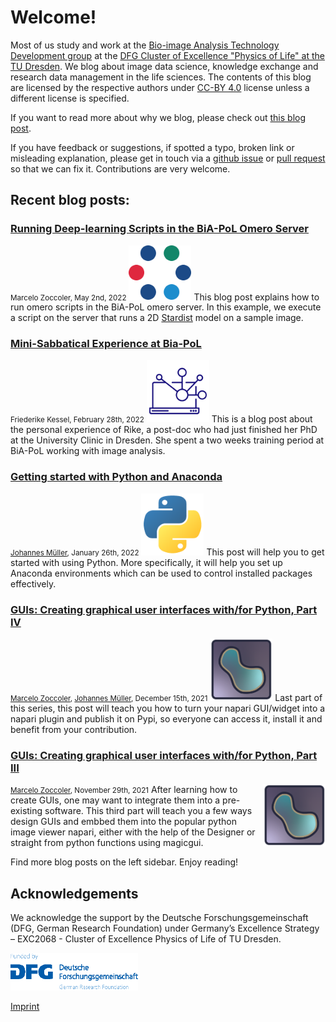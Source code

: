 # Welcome!
Most of us study and work at the [Bio-image Analysis Technology Development group](https://physics-of-life.tu-dresden.de/bia) at the [DFG Cluster of Excellence "Physics of Life" at the TU Dresden](https://physics-of-life.tu-dresden.de/).
We blog about image data science, knowledge exchange and research data management in the life sciences. The contents of this blog are licensed by the respective authors under [CC-BY 4.0](https://creativecommons.org/licenses/by/4.0/) license unless a different license is specified.

If you want to read more about why we blog, please check out [this blog post](robert_haase/why_we_blog/readme.md).

If you have feedback or suggestions, if spotted a typo, broken link or misleading explanation, please get in touch via a
[github issue](https://github.com/BiAPoL/blog/issues) or
[pull request](https://github.com/BiAPoL/blog/pulls) so that we can fix it. Contributions are very welcome.

## Recent blog posts:

### [Running Deep-learning Scripts in the BiA-PoL Omero Server](marcelo_zoccoler/omero_scripts/readme)
<small>Marcelo Zoccoler, May 2nd, 2022</small>
<img src="images/ome-logomark.png" width="100" float="right">
This blog post explains how to run omero scripts in the BiA-PoL omero server. In this example, we execute a script on the server that runs a 2D [Stardist](https://github.com/stardist/stardist) model on a sample image.


### [Mini-Sabbatical Experience at Bia-PoL](marcelo_zoccoler/mini_sabbatical_rike/readme)
<small>Friederike Kessel, February 28th, 2022</small>
<img src="images/2290861_computer_laptop_network_notebook_share_icon.png" width="100" float="right">
This is a blog post about the personal experience of Rike, a post-doc who had just finished her PhD at the University Clinic in Dresden. She spent a two weeks training period at BiA-PoL working with image analysis.

### [Getting started with Python and Anaconda](johannes_mueller/anaconda_getting_started/readme)
<small>[Johannes Müller](/johannes_mueller/Readme), January 26th, 2022</small>
<img src="images/python_logo.png" width="100" float="right">
This post will help you to get started with using Python. More specifically, it will help you set up Anaconda environments which can be used to control installed packages effectively.

### [GUIs: Creating graphical user interfaces with/for Python, Part IV](marcelo_zoccoler/entry_user_interf4/Readme)
<small>[Marcelo Zoccoler](/marcelo_zoccoler/readme), [Johannes Müller](/johannes_mueller/Readme), December 15th, 2021</small>
<img src="images/napari_logo.png"  width="100" float="right">
Last part of this series, this post will teach you how to turn your napari GUI/widget into a napari plugin and publish it on Pypi, so everyone can access it, install it and benefit from your contribution.

### [GUIs: Creating graphical user interfaces with/for Python, Part III](marcelo_zoccoler/entry_user_interf3/Readme)
<small>[Marcelo Zoccoler](/marcelo_zoccoler/readme), November 29th, 2021</small>
<img style="float: right; height:100px; width:100px" src="images/napari_logo.png" width="100" float="right">
After learning how to create GUIs, one may want to integrate them into a pre-existing software. This third part will teach you a few ways design GUIs and embbed them into the popular python image viewer napari, either with the help of the Designer or straight from python functions using magicgui.

Find more blog posts on the left sidebar.
Enjoy reading!

## Acknowledgements
We acknowledge the support by the Deutsche Forschungsgemeinschaft (DFG, German Research Foundation) under Germany’s Excellence Strategy – EXC2068 - Cluster of Excellence Physics of Life of TU Dresden.

<img style="height:60px" src="images/dfg_logo.png">

[Imprint](imprint.md)
